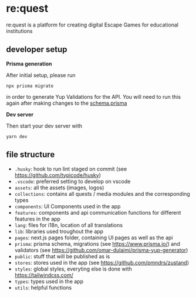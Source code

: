 # re:quest

re:quest is a platform for creating digital Escape Games for educational institutions

## developer setup

**Prisma generation**

After initial setup, please run

```
npx prisma migrate
```

in order to generate Yup Validations for the API. You will need to run this again after making changes to the [schema.prisma](./prisma/schema.prisma)

**Dev server**

Then start your dev server with

```
yarn dev
```

## file structure

- `.husky`: hook to run lint staged on commit (see https://github.com/typicode/husky)
- `.vscode`: preferred setting to develop on vscode
- `assets`: all the assets (images, logos)
- `collections`: contains all quests / media modules and the corresponding types
- `components`: UI Components used in the app
- `features`: components and api communication functions for different features in the app
- `lang`: files for i18n, location of all translations
- `lib`: libraries used troughout the app
- `pages`: next.js pages folder, containing UI pages as well as the api
- `prisma`: prisma schema, migrations (see https://www.prisma.io/) and validators (see https://github.com/omar-dulaimi/prisma-yup-generator)
- `public`: stuff that will be published as is
- `stores`: stores used in the app (see https://github.com/pmndrs/zustand)
- `styles`: global styles, everyting else is done with https://tailwindcss.com/
- `types`: types used in the app
- `utils`: helpful functions
